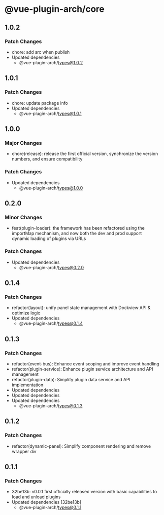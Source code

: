 # @vue-plugin-arch/core

## 1.0.2

### Patch Changes

- chore: add src when publish
- Updated dependencies
  - @vue-plugin-arch/types@1.0.2

## 1.0.1

### Patch Changes

- chore: update package info
- Updated dependencies
  - @vue-plugin-arch/types@1.0.1

## 1.0.0

### Major Changes

- chore(release): release the first official version, synchronize the version numbers, and ensure compatibility

### Patch Changes

- Updated dependencies
  - @vue-plugin-arch/types@1.0.0

## 0.2.0

### Minor Changes

- feat(plugin-loader): the framework has been refactored using the importMap mechanism, and now both the dev and prod support dynamic loading of plugins via URLs

### Patch Changes

- Updated dependencies
  - @vue-plugin-arch/types@0.2.0

## 0.1.4

### Patch Changes

- refactor(layout): unify panel state management with Dockview API & optimize logic
- Updated dependencies
  - @vue-plugin-arch/types@0.1.4

## 0.1.3

### Patch Changes

- refactor(event-bus): Enhance event scoping and improve event handling
- refactor(plugin-service): Enhance plugin service architecture and API management
- refactor(plugin-data): Simplify plugin data service and API implementation
- Updated dependencies
- Updated dependencies
- Updated dependencies
  - @vue-plugin-arch/types@0.1.3

## 0.1.2

### Patch Changes

- refactor(dynamic-panel): Simplify component rendering and remove wrapper div

## 0.1.1

### Patch Changes

- 32be13b: v0.0.1 first officially released version with basic capabilities to load and unload plugins
- Updated dependencies [32be13b]
  - @vue-plugin-arch/types@0.1.1
